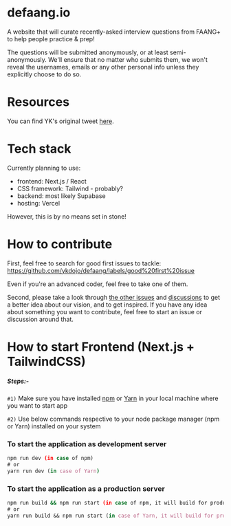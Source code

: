 # defaang.io
A website that will curate recently-asked interview questions from FAANG+ to help people practice &amp; prep!

The questions will be submitted anonymously, or at least semi-anonymously. We'll ensure that no matter who submits them, we won't reveal the usernames, emails or any other personal info unless they explicitly choose to do so.

# Resources
You can find YK's original tweet [here](https://twitter.com/ykdojo/status/1557611357251350528).

# Tech stack
Currently planning to use:
- frontend: Next.js / React
- CSS framework: Tailwind - probably?
- backend: most likely Supabase
- hosting: Vercel

However, this is by no means set in stone!

# How to contribute

First, feel free to search for good first issues to tackle: https://github.com/ykdojo/defaang/labels/good%20first%20issue

Even if you're an advanced coder, feel free to take one of them.

Second, please take a look through [the other issues](https://github.com/ykdojo/defaang/issues) and [discussions](https://github.com/ykdojo/defaang/discussions) to get a better idea about our vision, and to get inspired. If you have any idea about something you want to contribute, feel free to start an issue or discussion around that.



# How to start Frontend (Next.js + TailwindCSS)

##### Steps:-

`#1)`  Make sure you have installed  [npm](https://docs.npmjs.com/cli/init) or [Yarn](https://yarnpkg.com/lang/en/docs/cli/create/) in your local machine where you want to start app

`#2)` Use below commands respective to your node package manager (npm or Yarn) installed on your system

### To start the application as development server
```bash
npm run dev (in case of npm)
# or
yarn run dev (in case of Yarn)
```

### To start the application as a production server
```bash
npm run build && npm run start (in case of npm, it will build for production and start the server on that build)
# or
yarn run build && npm run start (in case of Yarn, it will build for production and start the server on that build)
```
